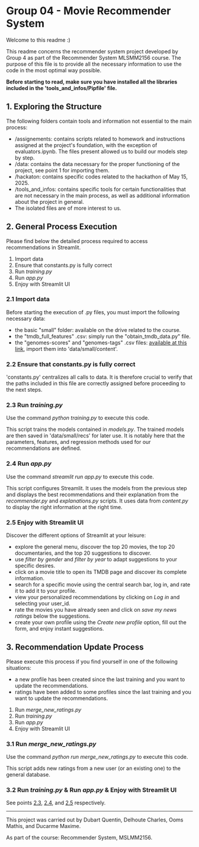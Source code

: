 # Group 04 - Movie Recommender System

Welcome to this readme :)

This readme concerns the recommender system project developed by Group 4 as part of the Recommender System MLSMM2156 course. The purpose of this file is to provide all the necessary information to use the code in the most optimal way possible.

**Before starting to read, make sure you have installed all the libraries included in the 'tools_and_infos/Pipfile' file.**

## 1. Exploring the Structure
The following folders contain tools and information not essential to the main process:

- /assignements: contains scripts related to homework and instructions assigned at the project's foundation, with the exception of evaluators.ipynb. The files present allowed us to build our models step by step.
- /data: contains the data necessary for the proper functioning of the project, see point 1 for importing them.
- /hackaton: contains specific codes related to the hackathon of May 15, 2025.
- /tools_and_infos: contains specific tools for certain functionalities that are not necessary in the main process, as well as additional information about the project in general.
- The isolated files are of more interest to us.

## 2. General Process Execution
Please find below the detailed process required to access recommendations in Streamlit.
1. Import data
2. Ensure that constants.py is fully correct
3. Run *training.py*
4. Run *app.py*
5. Enjoy with Streamlit UI

### 2.1 Import data
Before starting the execution of .py files, you must import the following necessary data:
- the basic "small" folder: available on the drive related to the course.
- the "tmdb_full_features" .csv: simply run the "obtain_tmdb_data.py" file.
- the "genomes-scores" and "genomes-tags" .csv files: [available at this link](https://grouplens.org/datasets/movielens/25m/ "MovieLens 25M Dataset"), import them into 'data/small/content'.

### 2.2 Ensure that constants.py is fully correct
'constants.py' centralizes all calls to data. It is therefore crucial to verify that the paths included in this file are correctly assigned before proceeding to the next steps.

### 2.3 Run *training.py*
Use the command *python training.py* to execute this code.

This script trains the models contained in *models.py*. The trained models are then saved in 'data/small/recs' for later use. It is notably here that the parameters, features, and regression methods used for our recommendations are defined.

### 2.4 Run *app.py*
Use the command *streamlit run app.py* to execute this code.

This script configures Streamlit. It uses the models from the previous step and displays the best recommendations and their explanation from the *recommender.py* and *explanations.py* scripts. It uses data from *content.py* to display the right information at the right time.

### 2.5 Enjoy with Streamlit UI
Discover the different options of Streamlit at your leisure:
- explore the general menu, discover the top 20 movies, the top 20 documentaries, and the top 20 suggestions to discover.
- use *filter by gender* and *filter by year* to adapt suggestions to your specific desires.
- click on a movie title to open its TMDB page and discover its complete information.
- search for a specific movie using the central search bar, log in, and rate it to add it to your profile.
- view your personalized recommendations by clicking on *Log in* and selecting your user_id.
- rate the movies you have already seen and click on *save my news ratings* below the suggestions.
- create your own profile using the *Create new profile* option, fill out the form, and enjoy instant suggestions.

## 3. Recommendation Update Process
Please execute this process if you find yourself in one of the following situations:
- a new profile has been created since the last training and you want to update the recommendations.
- ratings have been added to some profiles since the last training and you want to update the recommendations.

1. Run *merge_new_ratings.py*
2. Run *training.py* 
3. Run *app.py*
4. Enjoy with Streamlit UI 

### 3.1 Run *merge_new_ratings.py*
Use the command *python run merge_new_ratings.py* to execute this code.

This script adds new ratings from a new user (or an existing one) to the general database.

### 3.2 Run *training.py* & Run *app.py* & Enjoy with Streamlit UI
See points [2.3](#2-3-run-training-py), [2.4](#2-4-run-app-py), and [2.5](#2-5-enjoy-with-streamlit-ui) respectively.

---
This project was carried out by Dubart Quentin, Delhoute Charles, Ooms Mathis, and Ducarme Maxime.

As part of the course: Recommender System, MSLMM2156.
